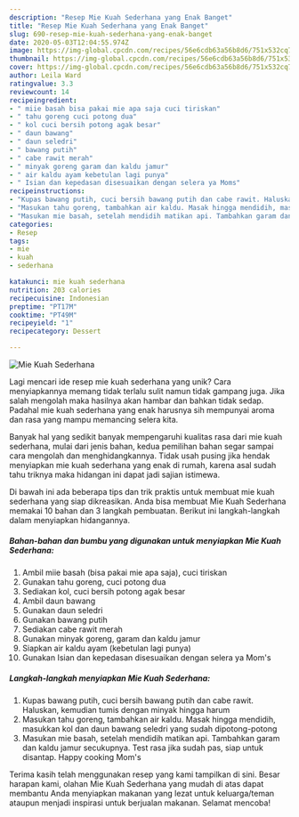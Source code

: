 ```yaml
---
description: "Resep Mie Kuah Sederhana yang Enak Banget"
title: "Resep Mie Kuah Sederhana yang Enak Banget"
slug: 690-resep-mie-kuah-sederhana-yang-enak-banget
date: 2020-05-03T12:04:55.974Z
image: https://img-global.cpcdn.com/recipes/56e6cdb63a56b8d6/751x532cq70/mie-kuah-sederhana-foto-resep-utama.jpg
thumbnail: https://img-global.cpcdn.com/recipes/56e6cdb63a56b8d6/751x532cq70/mie-kuah-sederhana-foto-resep-utama.jpg
cover: https://img-global.cpcdn.com/recipes/56e6cdb63a56b8d6/751x532cq70/mie-kuah-sederhana-foto-resep-utama.jpg
author: Leila Ward
ratingvalue: 3.3
reviewcount: 14
recipeingredient:
- " miie basah bisa pakai mie apa saja cuci tiriskan"
- " tahu goreng cuci potong dua"
- " kol cuci bersih potong agak besar"
- " daun bawang"
- " daun seledri"
- " bawang putih"
- " cabe rawit merah"
- " minyak goreng garam dan kaldu jamur"
- " air kaldu ayam kebetulan lagi punya"
- " Isian dan kepedasan disesuaikan dengan selera ya Moms"
recipeinstructions:
- "Kupas bawang putih, cuci bersih bawang putih dan cabe rawit. Haluskan, kemudian tumis dengan minyak hingga harum"
- "Masukan tahu goreng, tambahkan air kaldu. Masak hingga mendidih, masukkan kol dan daun bawang seledri yang sudah dipotong-potong"
- "Masukan mie basah, setelah mendidih matikan api. Tambahkan garam dan kaldu jamur secukupnya. Test rasa jika sudah pas, siap untuk disantap. Happy cooking Mom&#39;s"
categories:
- Resep
tags:
- mie
- kuah
- sederhana

katakunci: mie kuah sederhana 
nutrition: 203 calories
recipecuisine: Indonesian
preptime: "PT17M"
cooktime: "PT49M"
recipeyield: "1"
recipecategory: Dessert

---
```



![Mie Kuah Sederhana](https://img-global.cpcdn.com/recipes/56e6cdb63a56b8d6/751x532cq70/mie-kuah-sederhana-foto-resep-utama.jpg)

Lagi mencari ide resep mie kuah sederhana yang unik? Cara menyiapkannya memang tidak terlalu sulit namun tidak gampang juga. Jika salah mengolah maka hasilnya akan hambar dan bahkan tidak sedap. Padahal mie kuah sederhana yang enak harusnya sih mempunyai aroma dan rasa yang mampu memancing selera kita.



Banyak hal yang sedikit banyak mempengaruhi kualitas rasa dari mie kuah sederhana, mulai dari jenis bahan, kedua pemilihan bahan segar sampai cara mengolah dan menghidangkannya. Tidak usah pusing jika hendak menyiapkan mie kuah sederhana yang enak di rumah, karena asal sudah tahu triknya maka hidangan ini dapat jadi sajian istimewa.


Di bawah ini ada beberapa tips dan trik praktis untuk membuat mie kuah sederhana yang siap dikreasikan. Anda bisa membuat Mie Kuah Sederhana memakai 10 bahan dan 3 langkah pembuatan. Berikut ini langkah-langkah dalam menyiapkan hidangannya.

<!--inarticleads1-->

##### Bahan-bahan dan bumbu yang digunakan untuk menyiapkan Mie Kuah Sederhana:

1. Ambil  miie basah (bisa pakai mie apa saja), cuci tiriskan
1. Gunakan  tahu goreng, cuci potong dua
1. Sediakan  kol, cuci bersih potong agak besar
1. Ambil  daun bawang
1. Gunakan  daun seledri
1. Gunakan  bawang putih
1. Sediakan  cabe rawit merah
1. Gunakan  minyak goreng, garam dan kaldu jamur
1. Siapkan  air kaldu ayam (kebetulan lagi punya)
1. Gunakan  Isian dan kepedasan disesuaikan dengan selera ya Mom&#39;s




<!--inarticleads2-->

##### Langkah-langkah menyiapkan Mie Kuah Sederhana:

1. Kupas bawang putih, cuci bersih bawang putih dan cabe rawit. Haluskan, kemudian tumis dengan minyak hingga harum
1. Masukan tahu goreng, tambahkan air kaldu. Masak hingga mendidih, masukkan kol dan daun bawang seledri yang sudah dipotong-potong
1. Masukan mie basah, setelah mendidih matikan api. Tambahkan garam dan kaldu jamur secukupnya. Test rasa jika sudah pas, siap untuk disantap. Happy cooking Mom&#39;s




Terima kasih telah menggunakan resep yang kami tampilkan di sini. Besar harapan kami, olahan Mie Kuah Sederhana yang mudah di atas dapat membantu Anda menyiapkan makanan yang lezat untuk keluarga/teman ataupun menjadi inspirasi untuk berjualan makanan. Selamat mencoba!
